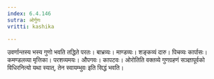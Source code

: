 ```yaml
---
index: 6.4.146
sutra: ओर्गुणः
vritti: kashika

---
```

उवर्णान्तस्य भस्य गुणो भवति तद्धिते परतः। बाभ्रव्यः। माण्डव्यः। शङ्कव्यं दारु। पिचव्यः कार्पासः। कमण्डलव्या मृत्तिका। परशव्यमयः। औपगवः। कापटवः। ओरोतिति वक्तव्ये गुणग्रहणं सञ्ज्ञापूर्वको विधिरनित्यो यथा स्यात्, तेन स्वायम्भुवः इति सिद्धं भवति।